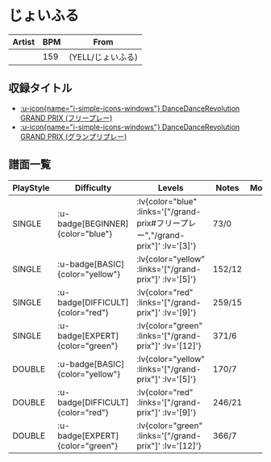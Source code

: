 # じょいふる

|Artist|BPM|From|
|------|---|----|
||159|(YELL/じょいふる)|

## 収録タイトル

- [ :u-icon{name="i-simple-icons-windows"} DanceDanceRevolution GRAND PRIX (フリープレー)](/grand-prix#フリープレー)
- [ :u-icon{name="i-simple-icons-windows"} DanceDanceRevolution GRAND PRIX (グランプリプレー)](/grand-prix)

## 譜面一覧

|PlayStyle|Difficulty|Levels|Notes|Movie|
|---------|----------|------|-----|-----|
|SINGLE| :u-badge[BEGINNER]{color="blue"} | :lv{color="blue" :links='["/grand-prix#フリープレー","/grand-prix"]' :lv='[3]'} |73/0||
|SINGLE| :u-badge[BASIC]{color="yellow"} | :lv{color="yellow" :links='["/grand-prix"]' :lv='[5]'} |152/12||
|SINGLE| :u-badge[DIFFICULT]{color="red"} | :lv{color="red" :links='["/grand-prix"]' :lv='[9]'} |259/15||
|SINGLE| :u-badge[EXPERT]{color="green"} | :lv{color="green" :links='["/grand-prix"]' :lv='[12]'} |371/6||
|DOUBLE| :u-badge[BASIC]{color="yellow"} | :lv{color="yellow" :links='["/grand-prix"]' :lv='[5]'} |170/7||
|DOUBLE| :u-badge[DIFFICULT]{color="red"} | :lv{color="red" :links='["/grand-prix"]' :lv='[9]'} |246/21||
|DOUBLE| :u-badge[EXPERT]{color="green"} | :lv{color="green" :links='["/grand-prix"]' :lv='[12]'} |366/7||
